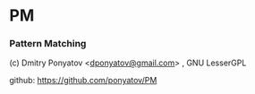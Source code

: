 # PM
### Pattern Matching

(c) Dmitry Ponyatov <<dponyatov@gmail.com>> , GNU LesserGPL

github: https://github.com/ponyatov/PM
